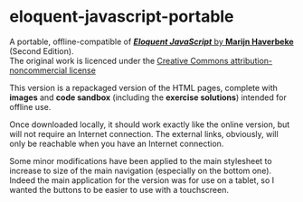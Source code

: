 # eloquent-javascript-portable

A portable, offline-compatible of [__*Eloquent JavaScript*__ by **Marijn Haverbeke**](http://eloquentjavascript.net/) (Second Edition).  
The original work is licenced under the [Creative Commons attribution-noncommercial license](http://creativecommons.org/licenses/by-nc/3.0/)

This version is a repackaged version of the HTML pages, complete with **images** and **code sandbox** (including the **exercise solutions**) intended for offline use.

Once downloaded locally, it should work exactly like the online version, but will not require an Internet connection.
The external links, obviously, will only be reachable when you have an Internet connection.

Some minor modifications have been applied to the main stylesheet to increase to size of the main navigation (especially on the bottom one).
Indeed the main application for the version was for use on a tablet, so I wanted the buttons to be easier to use with a touchscreen.
